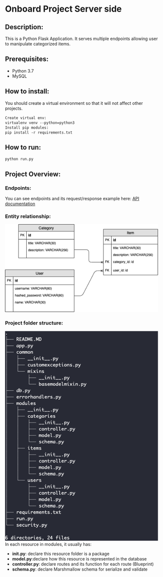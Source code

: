 # Onboard Project Server side
## Description:
This is a Python Flask Application. It serves multiple endpoints allowing user to manipulate categorized items.

## Prerequisites:
- Python 3.7
- MySQL

## How to install:
You should create a virtual environment so that it will not affect other projects.
``` 
Create virtual env: 
virtualenv venv --python=python3
Install pip modules:
pip install -r requirements.txt
```
## How to run:
``` 
python run.py
```

## Project Overview:
### Endpoints:
You can see endpoints and its request/response example here:
[API documentation](https://documenter.getpostman.com/view/6660523/SVtVVoQ3?version=latest)

### Entity relationship:
![Entity-R](../Markdown/Onboard_EntityRelation.png)

### Project folder structure:
![Folder-Structure](../Markdown/ServerStructure2.png)
In each resource in modules, it usually has:
- **init.py**: declare this resource folder is a package
- **model.py**:declare how this resource is represented in the database
- **controller.py**: declare routes and its function for each route (Blueprint)
- **schema.py**: declare Marshmallow schema for serialize and validate




